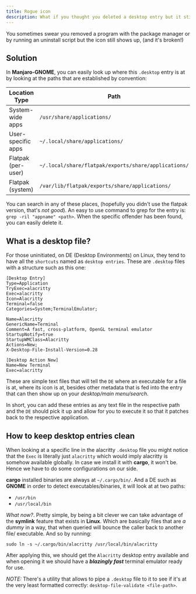 ```yaml
---
title: Rogue icon
description: What if you thought you deleted a desktop entry but it still shows up?
---
```


You sometimes swear you removed a program with the package manager or by running 
an uninstall script but the icon still shows up, (and it's broken!)

## Solution

In **Manjaro-GNOME**, you can easily look up where this `.desktop` entry is at 
by looking at the paths that are established by convention:

| Location Type       | Path                                                                 |
|---------------------|----------------------------------------------------------------------|
| System-wide apps    | `/usr/share/applications/`                                           |
| User-specific apps  | `~/.local/share/applications/`                                       |
| Flatpak (per-user)  | `~/.local/share/flatpak/exports/share/applications/`                 |
| Flatpak (system)    | `/var/lib/flatpak/exports/share/applications/`                       |

You can search in any of these places, (hopefully you didn't use the flatpak version, 
that's _not good_). An easy to use command to grep for the entry is: 
`grep -ril "appname" <path>`. When the specific offender has been found, you can 
easily delete it.

## What is a desktop file?

For those uninitiated, on DE (Desktop Environments) on Linux, they tend to have 
all the `shortcuts` named as `desktop entries`. These are `.desktop` files with 
a structure such as this one:

```
[Desktop Entry]
Type=Application
TryExec=alacritty
Exec=alacritty
Icon=Alacritty
Terminal=false
Categories=System;TerminalEmulator;

Name=Alacritty
GenericName=Terminal
Comment=A fast, cross-platform, OpenGL terminal emulator
StartupNotify=true
StartupWMClass=Alacritty
Actions=New;
X-Desktop-File-Install-Version=0.28

[Desktop Action New]
Name=New Terminal
Exec=alacritty
```

These are simple text files that will tell the `DE` where an executable for a file 
is at, where its icon is at, besides other metadata that is fed into the entry that 
can then show up on your _desktop/main menu/search_.

In short, you can add these entries as any text file in the respective path and the 
`DE` should pick it up and allow for you to execute it so that it patches back 
to the respective application.

## How to keep desktop entries clean

When looking at a specific line in the alacritty `.desktop` file you might notice 
that the `Exec` is literally just `alacritty` which would imply alacritty is somehow 
available globally. In case we install it with **cargo**, it won't be. Hence we have 
to do some configurations on our side.

**cargo** installed binaries are always at `~/.cargo/bin/`. And a DE such as **GNOME** 
in order to detect executables/binaries, it will look at at two paths: 

- `/usr/bin`
- `/usr/local/bin`

_What now?_. Pretty simple, by being a bit clever we can take advantage of the 
**symlink** feature that exists in **Linux**. Which are basically files that are 
_a dummy_ in a way, that when queried will bounce the caller back to another file/
executable. And so by running:

```
sudo ln -s ~/.cargo/bin/alacritty /usr/local/bin/alacritty
```

After applying this, we should get the `Alacritty` desktop entry available and when 
opening it we should have a **_blazingly fast_** terminal emulator ready for use.

_NOTE:_ There's a utility that allows to pipe a `.desktop` file to it to see if 
it's at the very least formatted correctly: `desktop-file-validate <file-path>`.

